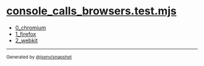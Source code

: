 # [console_calls_browsers.test.mjs](../console_calls_browsers.test.mjs)


- [0_chromium](0_chromium/0_chromium.md)
- [1_firefox](1_firefox/1_firefox.md)
- [2_webkit](2_webkit/2_webkit.md)

---

<sub>
  Generated by <a href="https://github.com/jsenv/core/tree/main/packages/independent/snapshot">@jsenv/snapshot</a>
</sub>
